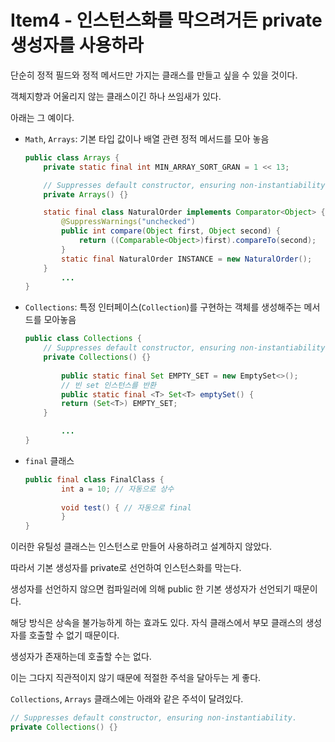 # Item4 - 인스턴스화를 막으려거든 private 생성자를 사용하라

단순히 정적 필드와 정적 메서드만 가지는 클래스를 만들고 싶을 수 있을 것이다.

객체지향과 어울리지 않는 클래스이긴 하나 쓰임새가 있다.

아래는 그 예이다.

- `Math`, `Arrays`: 기본 타입 값이나 배열 관련 정적 메서드를 모아 놓음

    ```java
    public class Arrays {
        private static final int MIN_ARRAY_SORT_GRAN = 1 << 13;
    
        // Suppresses default constructor, ensuring non-instantiability.
        private Arrays() {}
    
        static final class NaturalOrder implements Comparator<Object> {
            @SuppressWarnings("unchecked")
            public int compare(Object first, Object second) {
                return ((Comparable<Object>)first).compareTo(second);
            }
            static final NaturalOrder INSTANCE = new NaturalOrder();
        }
    		...
    }
    ```

- `Collections`: 특정 인터페이스(`Collection`)를 구현하는 객체를 생성해주는 메서드를 모아놓음

    ```java
    public class Collections {
        // Suppresses default constructor, ensuring non-instantiability.
        private Collections() {}
    	
    		public static final Set EMPTY_SET = new EmptySet<>();
    		// 빈 set 인스턴스를 반환
    		public static final <T> Set<T> emptySet() {
            return (Set<T>) EMPTY_SET;
        }
    
    		...
    }
    ```

- `final` 클래스

    ```java
    public final class FinalClass {
    		int a = 10; // 자동으로 상수
    		
    		void test() { // 자동으로 final
    		}
    }
    ```


이러한 유틸성 클래스는 인스턴스로 만들어 사용하려고 설계하지 않았다.

따라서 기본 생성자를 private로 선언하여 인스턴스화를 막는다.

생성자를 선언하지 않으면 컴파일러에 의해 public 한 기본 생성자가 선언되기 때문이다.

해당 방식은 상속을 불가능하게 하는 효과도 있다. 자식 클래스에서 부모 클래스의 생성자를 호출할 수 없기 때문이다.

생성자가 존재하는데 호출할 수는 없다.

이는 그다지 직관적이지 않기 때문에 적절한 주석을 달아두는 게 좋다.

`Collections`, `Arrays` 클래스에는 아래와 같은 주석이 달려있다.

```java
// Suppresses default constructor, ensuring non-instantiability.
private Collections() {}
```